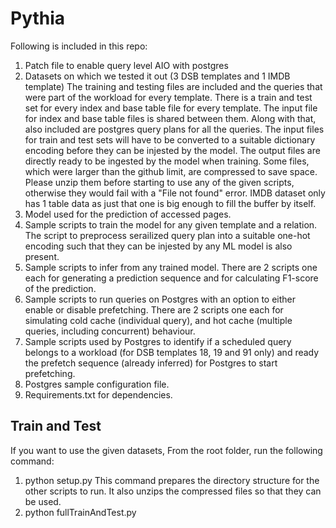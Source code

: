 # Pythia

Following is included in this repo:
1. Patch file to enable query level AIO with postgres
2. Datasets on which we tested it out (3 DSB templates and 1 IMDB template)
  The training and testing files are included and the queries that were part of the workload for every template. There is a train and test set for every index and base table file for every template. The input file for index and base table files is shared between them. Along with that, also included are postgres query plans for all the queries.
  The input files for train and test sets will have to be converted to a suitable dictionary encoding before they can be injested by the model. The output files are directly ready to be ingested by the model when training. Some files, which were larger than the github limit, are compressed to save space. Please unzip them before starting to use any of the given scripts, otherwise they would fail with a "File not found" error. IMDB dataset only has 1 table data as just that one is big enough to fill the buffer by itself.
3. Model used for the prediction of accessed pages.
4. Sample scripts to train the model for any given template and a relation. The script to preprocess serailized query plan into a suitable one-hot encoding such that they can be injested by any ML model is also present.
5. Sample scripts to infer from any trained model. There are 2 scripts one each for generating a prediction sequence and for calculating F1-score of the prediction.
6. Sample scripts to run queries on Postgres with an option to either enable or disable prefetching. There are 2 scripts one each for simulating cold cache (individual query), and hot cache (multiple queries, including concurrent) behaviour.
7. Sample scripts used by Postgres to identify if a scheduled query belongs to a workload (for DSB templates 18, 19 and 91 only) and ready the prefetch sequence (already inferred) for Postgres to start prefetching.
8. Postgres sample configuration file.
9. Requirements.txt for dependencies.


Train and Test
--------------
If you want to use the given datasets,
From the root folder, run the following command:

1. python setup.py
   This command prepares the directory structure for the other scripts to run.
   It also unzips the compressed files so that they can be used.
3. python fullTrainAndTest.py <benchmark> <template>
   This command trains models for a particular template workload and
   subsequently prints F1-score for all test queries.
   
Sample: python fullTrainAndTest.py dsb tmp018
  The above command internally does the following steps for template 18 of DSB which can be run separately if needed.
  1. Encode serialized input file to create a vocabulary object for a relation. ("train\_scripts/preprocess.py")
  2. Train models for a relation. ("train\_scripts/train.py")
  3. Generate prediction sequence for all test files. ("infer\_scripts/genSeq.py")
  4. Calculate F1-score for all test file predictions. ("infer\_scripts/testAcc.py")

Load Database
-------------
We have not provided the database with this repository.
To create one yourself:
  1. Get DSB (https://github.com/microsoft/dsb) benchmark
  2. Follow steps to generate data (script in DSB).
  3. Load into postgres (scripts provided in DSB).
  4. Apply the patchFile in "aio\_postgres" to enable prefetching. Visit README in that folder for more details.
  5. Every new database will have its own database and relation identifiers.
  6. These will have to be updated accordingly to enable proper prefetching and tracing. More details in README in "aio\_postgres"

Run and Prefetch
----------------
The scripts to run queries on Postgres are in "run\_scripts".
The following is how Pythia is integrated into Postgres and behaves when a query is run.

  1. Postgres looks for scripts inside "prefetchFiles".
  2. The "idenitfyTemplate\_createPrefetch.py" should "exit(0)" right away if run with "genericRunTestQueries.py".
     This is because this script copies prefetch file directly.
  3. If using "concurrentRun.py", Postgres will use "idenitfyTemplate\_createPrefetch.py" to identify the template and copy the prefetch sequnce from "seqFiles" to "prefetchFiles" by itself.
  4. To disable prefetch, replace "3-prefetch.txt" with "empty.txt". Empty file will basically tell Postgres to not prefetch.

To use run scripts:
  1. First, use README in "aio\_postgres" to setup Postgres.
  2. Set run parameters in the script file, detailed comments are in the script.
  3. Use "genericRunTestQueries.py" for cold cache setting and "concurrentRun.py" for hot cache or concurrent execution.

